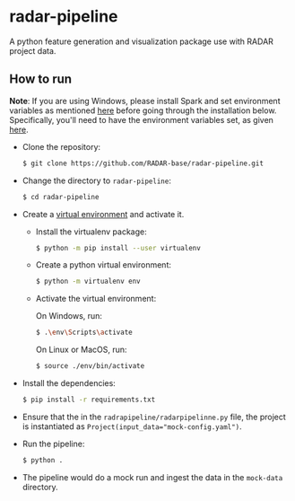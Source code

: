 # radar-pipeline

A python feature generation and visualization package use with RADAR project data.

## How to run

**Note**: If you are using Windows, please install Spark and set environment variables as mentioned [here](https://sparkbyexamples.com/spark/apache-spark-installation-on-windows/) before going through the installation below. Specifically, you'll need to have the environment variables set, as given [here](https://spark.apache.org/docs/1.6.0/configuration.html#environment-variables).

-   Clone the repository:

    ```bash
    $ git clone https://github.com/RADAR-base/radar-pipeline.git
    ```

-   Change the directory to `radar-pipeline`:

    ```bash
    $ cd radar-pipeline
    ```

-   Create a [virtual environment](https://virtualenv.pypa.io/en/latest/installation.html) and activate it.

    -   Install the virtualenv package:

        ```bash
        $ python -m pip install --user virtualenv
        ```

    -   Create a python virtual environment:

        ```bash
        $ python -m virtualenv env
        ```

    -   Activate the virtual environment:

        On Windows, run:

        ```bash
        $ .\env\Scripts\activate
        ```

        On Linux or MacOS, run:

        ```bash
        $ source ./env/bin/activate
        ```

-   Install the dependencies:

    ```bash
    $ pip install -r requirements.txt
    ```

-   Ensure that the in the `radrapipeline/radarpipelinne.py` file, the project is instantiated as `Project(input_data="mock-config.yaml")`.

-   Run the pipeline:

    ```bash
    $ python .
    ```

-   The pipeline would do a mock run and ingest the data in the `mock-data` directory.
